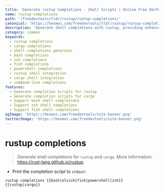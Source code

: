 ```yaml
---
title: 'Generate rustup Completions - Shell Scripts | Online Free DevTools by Hexmos'
name: rustup-completions
path: '/freedevtools/tldr/rustup/rustup-completions/'
canonical: 'https://hexmos.com/freedevtools/tldr/rustup/rustup-completions/'
description: 'Generate shell completions with rustup, providing enhanced command-line experience for rustup and cargo. Free online tool, no registration required.'
category: common
keywords:
  - rustup completions
  - cargo completions
  - shell completions generator
  - bash completions
  - zsh completions
  - fish completions
  - powershell completions
  - rustup shell integration
  - cargo shell integration
  - command-line completions
features:
  - Generate completion scripts for rustup
  - Generate completion scripts for cargo
  - Support bash shell completions
  - Support zsh shell completions
  - Support fish shell completions
ogImage: 'https://hexmos.com/freedevtools/site-banner.png'
twitterImage: 'https://hexmos.com/freedevtools/site-banner.png'
---
```


# rustup completions

> Generate shell completions for `rustup` and `cargo`.
> More information: <https://rust-lang.github.io/rustup>.

- Print the completion script to `stdout`:

`rustup completions {{bash|elvish|fish|powershell|zsh}} {{rustup|cargo}}`
